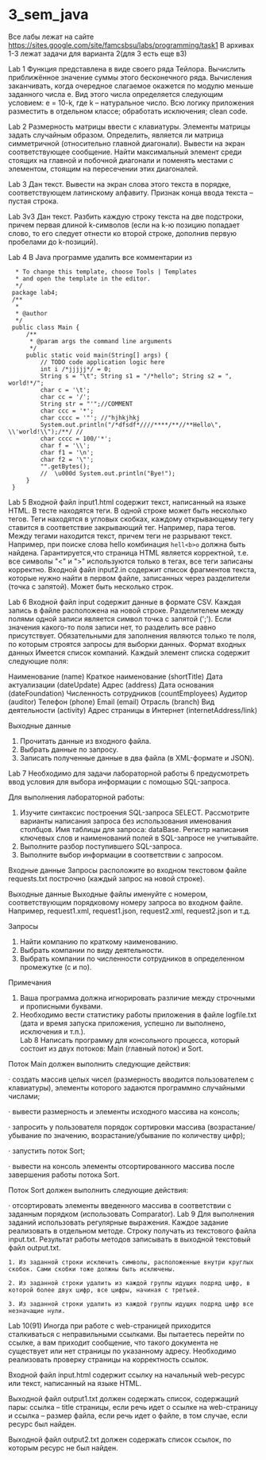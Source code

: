 # 3_sem_java
Все лабы лежат на сайте https://sites.google.com/site/famcsbsu/labs/programming/task1
В архивах 1-3 лежат задачи для варианта 2(для 3 есть еще в3)

Lab 1
Функция представлена в виде своего ряда Тейлора. Вычислить приближённое значение суммы этого бесконечного ряда. Вычисления заканчивать, когда очередное слагаемое окажется по модулю меньше заданного числа e. Вид этого числа определяется  следующим условием:
 e = 10-k, где k – натуральное число.
Bсю логику приложения разместить в отдельном классе; обработать исключения; clean code.

Lab 2 
Размерность матрицы ввести с клавиатуры. Элементы матрицы задать случайным образом.
Определить, является ли матрица симметричной (относительно главной диагонали). Вывести на экран соответствующее сообщение. Найти максимальный элемент среди стоящих на главной и побочной  диагонали и поменять местами с элементом, стоящим на пересечении этих диагоналей.

Lab 3
Дан текст. Вывести на экран слова этого текста в порядке, соответствующем латинскому алфавиту.
Признак конца ввода текста – пустая строка.

Lab 3v3
Дан текст. Разбить каждую строку текста на две подстроки, причем первая длиной k-символов (если на k-ю позицию попадает слово, то его следует отнести ко второй строке, дополнив первую пробелами до k-позиций).

Lab 4
В Java программе удалить все комментарии из
   ``` /*
     * To change this template, choose Tools | Templates
     * and open the template in the editor.
     */
    package lab4;
    /**
     *
     * @author
     */
    public class Main {
        /**
         * @param args the command line arguments
         */
        public static void main(String[] args) {
            // TODO code application logic here
            int i /*jjjjj*/ = 0;
            String s = "\t"; String s1 = "/*hello"; String s2 = ", world!*/";
            char c = '\t';
            char cc = '/';
            String str = "'";//COMMENT
            char ccc = '*';
            char cccc = '"'; //"hjhkjhkj
            System.out.println("/*dfsdf*////****/**//**Hello\", \\'world!\\");/**/ //
            char cccc = 100/'*';
            char f = '\\';
            char f1 = '\n';
            char f2 = '\"';       
            "".getBytes();
            //  \u000d System.out.println("Bye!");
        }
    }
```
 
Lab 5
Входной файл input1.html содержит текст, написанный на языке HTML.
В тесте находятся теги. В одной строке может быть несколько тегов. Теги находятся в угловых скобках, каждому открывающему тегу ставится в соответствие закрывающий тег. Например, пара тегов<b></b>.
Между тегами находится текст, причем теги не разрывают текст. Например, при поиске слова hello комбинация ```hell<b>o``` должна быть найдена.
Гарантируется,что страница HTML является корректной, т.е. все символы "<" и ">" используются только в тегах, все теги записаны корректно.
Входной файл input2.in содержит список фрагментов текста, которые нужно найти в первом файле, записанных через разделители (точка с запятой). Может быть несколько строк.

Lab 6
Входной файл input содержит данные в формате CSV.
Каждая запись в файле расположена на новой строке.
Разделителем между полями одной записи является символ точка с запятой (';').
Если значения какого-то поля записи нет, то разделить все равно присутствует.
Обязательными для заполнения являются только те поля, по которым строятся запросы для выборки данных.
Формат входных данных
Имеется список компаний.
Каждый элемент списка содержит следующие поля:

   Наименование (name)
    Краткое наименование (shortTitle)
    Дата актуализации (dateUpdate)
    Адрес (address)
    Дата основания (dateFoundation)
    Численность сотрудников (countEmployees)
    Аудитор (auditor)
    Телефон (phone)
    Email (email)
    Отрасль (branch)
    Вид деятельности (activity)
    Адрес страницы в Интернет (internetAddress/link)

 
Выходные данные
1. Прочитать данные из входного файла.
2. Выбрать данные по запросу.
3. Записать полученные данные в два файла (в XML-формате и JSON).

Lab 7
Необходимо для задачи лабораторной работы 6 предусмотреть ввод условия для выбора информации с помощью SQL-запроса. 
 
Для выполнения лабораторной работы:
 
1. Изучите синтаксис построения SQL-запроса SELECT.
    Рассмотрите варианты написания запроса без использования именования столбцов.
    Имя таблицы для запроса: dataBase.
    Регистр написания ключевых слов и наименований полей в SQL-запросе не учитывайте.
2. Выполните разбор поступившего SQL-запроса.
3. Выполните выбор информации в соответствии с запросом.
 
Входные данные
Запросы расположите во входном текстовом файле requests.txt построчно (каждый запрос на новой строке).
 
Выходные данные
Выходные файлы именуйте с номером, соответствующим порядковому номеру запроса во входном файле. 
Например, request1.xml, request1.json, request2.xml, request2.json и т.д.
 
Запросы
1. Найти компанию по краткому наименованию.
2. Выбрать компании по виду деятельности.
3. Выбрать компании по численности сотрудников в определенном промежутке (с и по).
 
Примечания
1. Ваша программа должна игнорировать различие между строчными и прописными буквами.
2. Необходимо вести статистику работы приложения в файле logfile.txt (дата и время запуска приложения, успешно ли выполнено, исключения и т.п.).  
Lab 8
Написать программу для консольного процесса, который состоит из двух потоков: Main (главный поток) и Sort.

 

Поток Main должен выполнить следующие действия:

·  создать массив целых чисел (размерность вводится пользователем с клавиатуры), элементы которого задаются программно случайными числами;

·       вывести размерность и элементы исходного массива на консоль;

·    запросить у пользователя порядок сортировки массива (возрастание/убывание по значению, возрастание/убывание по количеству цифр);

·       запустить поток Sort;

·       вывести на консоль элементы отсортированного массива после завершения работы потока Sort.

 

Поток Sort должен выполнить следующие действия:

·       отсортировать элементы введенного массива в соответствии с заданным порядком (использовать Comparator).
 Lab 9
Для выполнения заданий использовать регулярные выражения.
Каждое задание реализовать в отдельном методе.
Строку получать из текстового файла input.txt.
Результат работы методов записывать в выходной текстовый файл output.txt.
 
    1. Из заданной строки исключить символы, расположенные внутри круглых скобок. Сами скобки тоже должны быть исключены.

    2. Из заданной строки удалить из каждой группы идущих подряд цифр, в которой более двух цифр, все цифры, начиная с третьей.
    
    3. Из заданной строки удалить из каждой группы идущих подряд цифр все незначащие нули.
 Lab 10(91)
Иногда при работе с web-страницей приходится сталкиваться с неправильными ссылками.
Вы пытаетесь перейти по ссылке, а вам приходит сообщение, что такого документа не существует или нет страницы по указанному адресу.
Необходимо реализовать проверку страницы на корректность ссылок.

Входной файл input.html содержит ссылку на начальный web-ресурс или текст, написанный на языке HTML.

Выходной файл output1.txt должен содержать список, содержащий пары:
ссылка – title страницы, если речь идет о ссылке на web-страницу и
ссылка – размер файла, если речь идет о файле,
в том случае, если ресурс был найден.

Выходной файл output2.txt должен содержать список ссылок, по которым ресурс не был найден.
